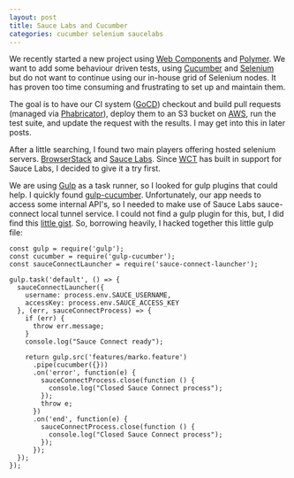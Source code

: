 ```yaml
---
layout: post
title: Sauce Labs and Cucumber
categories: cucumber selenium saucelabs
---
```


We recently started a new project using [Web Components][web-components] and [Polymer][polymer].
We want to add some behaviour driven tests, using [Cucumber][cucumber] and [Selenium][selenium]
but do not want to continue using our in-house grid of Selenium nodes. It has proven too time
consuming and frustrating to set up and maintain them.

The goal is to have our CI system ([GoCD][gocd]) checkout and build pull requests (managed via
[Phabricator][phabricator]), deploy them to an S3 bucket on [AWS][aws], run the test suite, and
update the request with the results. I may get into this in later posts.

After a little searching, I found two main players offering hosted selenium servers.
[BrowserStack][browserstack] and [Sauce Labs][saucelabs]. Since [WCT][wct] has built in
support for Sauce Labs, I decided to give it a try first.

We are using [Gulp][gulp] as a task runner, so I looked for gulp plugins that could help.
I quickly found [gulp-cucumber][gulp-cucumber]. Unfortunately, our app needs to access some
internal API's, so I needed to make use of Sauce Labs sauce-connect local tunnel service.
I could not find a gulp plugin for this, but, I did find this [little gist][gist].
So, borrowing heavily, I hacked together this little gulp file:

    const gulp = require('gulp');
    const cucumber = require('gulp-cucumber');
    const sauceConnectLauncher = require('sauce-connect-launcher');

    gulp.task('default', () => {
      sauceConnectLauncher({
        username: process.env.SAUCE_USERNAME,
        accessKey: process.env.SAUCE_ACCESS_KEY
      }, (err, sauceConnectProcess) => {
        if (err) {
          throw err.message;
        }
        console.log("Sauce Connect ready");

        return gulp.src('features/marko.feature')
          .pipe(cucumber({}))
          .on('error', function(e) {
            sauceConnectProcess.close(function () {
              console.log("Closed Sauce Connect process");
            });
            throw e;
          })
          .on('end', function(e) {
            sauceConnectProcess.close(function () {
              console.log("Closed Sauce Connect process");
            });
          });
      });
    });



[polymer]: https://www.polymer-project.org/1.0/
[web-components]: http://webcomponents.org/
[cucumber]: https://cucumber.io/
[selenium]: http://www.seleniumhq.org/
[browserstack]: https://www.browserstack.com/
[saucelabs]: https://saucelabs.com/
[gocd]: https://www.go.cd/
[phabricator]: https://www.phacility.com/phabricator/
[aws]: https://aws.amazon.com/
[wct]: https://github.com/Polymer/web-component-tester
[gulp]: http://gulpjs.com/
[gulp-cucumber]: https://www.npmjs.com/package/gulp-cucumber
[gist]: https://gist.github.com/intergalactic-overlords/83114074087666967da3
